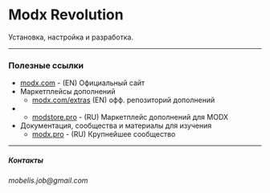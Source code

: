 # Modx Revolution

Установка, настройка и разработка.

---

### Полезные ссылки

* [modx.com](https://modx.com/) - \(EN\) Официальный сайт
* Маркетплейсы дополнений
  * [modx.com/extras](http://modx.com/extras/) \(EN\) офф. репозиторий дополнений
* * [modstore.pro](https://modstore.pro/) - \(RU\) Маркетплейс дополнений для MODX
* Документация, сообщества и материалы для изучения
  * [modx.pro](http://modx.pro) - \(RU\) Крупнейшее сообщество

---

##### Контакты

_mobelis.job@gmail.com_





